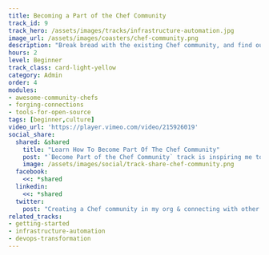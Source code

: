 ```yaml
---
title: Becoming a Part of the Chef Community
track_id: 9
track_hero: /assets/images/tracks/infrastructure-automation.jpg
image_url: /assets/images/coasters/chef-community.png
description: "Break bread with the existing Chef community, and find out how to build a community in your own organization. Learn about Supermarket, messaging tools, and in-house groups as ways to meet your fellow Chefs."
hours: 2
level: Beginner
track_class: card-light-yellow
category: Admin
order: 4
modules:
- awesome-community-chefs
- forging-connections
- tools-for-open-source
tags: [beginner,culture]
video_url: 'https://player.vimeo.com/video/215926019'
social_share:
  shared: &shared
    title: "Learn How To Become Part Of The Chef Community"
    post: "`Become Part of the Chef Community` track is inspiring me to build a community within my own org, as well as connect with the Chef community at large. Inspire yourself today."
    image: /assets/images/social/track-share-chef-community.png
  facebook:
    <<: *shared
  linkedin:
    <<: *shared
  twitter:
    post: "Creating a Chef community in my org & connecting with other Chefs. `Become Part of Chef Community` track showing how: "
related_tracks:
- getting-started
- infrastructure-automation
- devops-transformation
---
```

